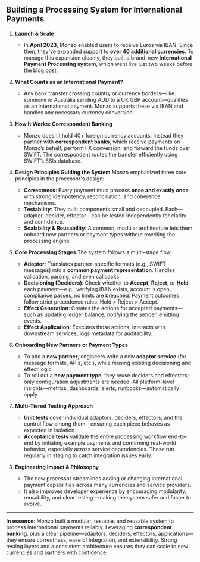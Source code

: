 ## Building a Processing System for International Payments

1. **Launch & Scale**

   * In **April 2023**, Monzo enabled users to receive Euros via IBAN. Since then, they've expanded support to **over 40 additional currencies**. To manage this expansion cleanly, they built a brand-new **International Payment Processing system**, which went live just two weeks before the blog post.
     

2. **What Counts as an International Payment?**

   * Any bank transfer crossing country or currency borders—like someone in Australia sending AUD to a UK GBP account—qualifies as an international payment. Monzo supports these via IBAN and handles any necessary currency conversion.
     

3. **How It Works: Correspondent Banking**

   * Monzo doesn’t hold 40+ foreign currency accounts. Instead they partner with **correspondent banks**, which receive payments on Monzo’s behalf, perform FX conversion, and forward the funds over SWIFT. The correspondent routes the transfer efficiently using SWIFT’s SSIs database.
     

4. **Design Principles Guiding the System**
   Monzo emphasized three core principles in the processor's design:

   * **Correctness**: Every payment must process **once and exactly once**, with strong idempotency, reconciliation, and coherence mechanisms.
   * **Testability**: They built components small and decoupled. Each—adapter, decider, effector—can be tested independently for clarity and confidence.
   * **Scalability & Reusability**: A common, modular architecture lets them onboard new partners or payment types without rewriting the processing engine.
     

5. **Core Processing Stages**
   The system follows a multi-stage flow:

   * **Adaptor**: Translates partner-specific formats (e.g., SWIFT messages) into a **common payment representation**. Handles validation, parsing, and even callbacks.
   * **Decisioning (Deciders)**: Check whether to **Accept**, **Reject**, or **Hold** each payment—e.g., verifying IBAN exists, account is open, compliance passes, no limits are breached. Payment outcomes follow strict precedence rules: Hold > Reject > Accept.
   * **Effect Generation**: Creates the actions for accepted payments—such as updating ledger balance, notifying the sender, emitting events.
   * **Effect Application**: Executes those actions, interacts with downstream services, logs metadata for auditability.
     

6. **Onboarding New Partners or Payment Types**

   * To add a **new partner**, engineers write a new **adaptor service** (for message formats, APIs, etc.), while reusing existing decisioning and effect logic.
   * To roll out a **new payment type**, they reuse deciders and effectors; only configuration adjustments are needed. All platform-level insights—metrics, dashboards, alerts, runbooks—automatically apply.
     

7. **Multi-Tiered Testing Approach**

   * **Unit tests** cover individual adaptors, deciders, effectors, and the control flow among them—ensuring each piece behaves as expected in isolation.
   * **Acceptance tests** validate the entire processing workflow end-to-end by initiating example payments and confirming real-world behavior, especially across service dependencies. These run regularly in staging to catch integration issues early.
     

8. **Engineering Impact & Philosophy**

   * The new processor streamlines adding or changing international payment capabilities across many currencies and service providers.
   * It also improves developer experience by encouraging modularity, reusability, and clear testing—making the system safer and faster to evolve.
     

---

**In essence**: Monzo built a modular, testable, and reusable system to process international payments reliably. Leveraging **correspondent banking**, plus a clear pipeline—adaptors, deciders, effectors, applications—they ensure correctness, ease of integration, and extensibility. Strong testing layers and a consistent architecture ensures they can scale to new currencies and partners with confidence.
